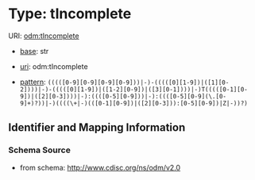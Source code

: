 # Type: tIncomplete



URI: [odm:tIncomplete](http://www.cdisc.org/ns/odm/v2.0/tIncomplete)

* [base](https://w3id.org/linkml/base): str

* [uri](https://w3id.org/linkml/uri): odm:tIncomplete



* [pattern](https://w3id.org/linkml/pattern): `(((([0-9][0-9][0-9][0-9]))|-)-(((([0][1-9])|([1][0-2])))|-)-(((([0][1-9])|([1-2][0-9])|([3][0-1])))|-)T(((([0-1][0-9])|([2][0-3])))|-):((([0-5][0-9]))|-):((([0-5][0-9](\.[0-9]+)?))|-)((((\+|-)(([0-1][0-9])|([2][0-3])):[0-5][0-9])|Z|-))?)`






## Identifier and Mapping Information







### Schema Source


* from schema: http://www.cdisc.org/ns/odm/v2.0



